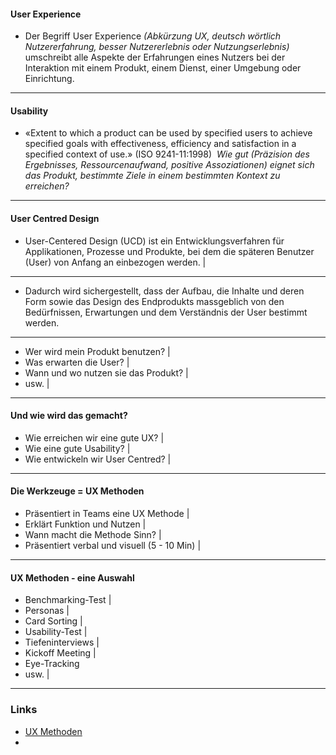#### User Experience

- Der Begriff User Experience *(Abkürzung UX, deutsch wörtlich Nutzererfahrung, besser Nutzererlebnis oder Nutzungserlebnis)* umschreibt alle Aspekte der Erfahrungen eines Nutzers bei der Interaktion mit einem Produkt, einem Dienst, einer Umgebung oder Einrichtung.

---

#### Usability 
- «Extent to which a product can be used by specified users to achieve specified goals with effectiveness, efficiency and satisfaction in a specified context of use.» (ISO 9241-11:1998)   *Wie gut (Präzision des Ergebnisses, Ressourcenaufwand, positive Assoziationen) eignet sich das Produkt, bestimmte Ziele in einem bestimmten Kontext zu erreichen?*

---

#### User Centred Design
- User-Centered Design (UCD) ist ein Entwicklungsverfahren für Applikationen, Prozesse und Produkte, bei dem die späteren Benutzer (User) von Anfang an einbezogen werden. |

---

- Dadurch wird sichergestellt, dass der Aufbau, die Inhalte und deren Form sowie das Design des Endprodukts massgeblich von den Bedürfnissen, Erwartungen und dem Verständnis der User bestimmt werden. 

---


- Wer wird mein Produkt benutzen? |
- Was erwarten die User? |
- Wann und wo nutzen sie das Produkt? |
- usw. |

---

#### Und wie wird das gemacht?
- Wie erreichen wir eine gute UX? |
- Wie eine gute Usability? |
- Wie entwickeln wir User Centred? |

---

#### Die Werkzeuge = UX Methoden

- Präsentiert in Teams eine UX Methode |
- Erklärt Funktion und Nutzen |
- Wann macht die Methode Sinn? |
- Präsentiert verbal und visuell (5 - 10 Min) |

---

#### UX Methoden - eine Auswahl
- Benchmarking-Test |
- Personas |
- Card Sorting |
- Usability-Test |
- Tiefeninterviews |
- Kickoff Meeting |
- Eye-Tracking
- usw. |

---

### Links

- [UX Methoden](https://www.usability.de/leistungen/methoden.html)
- 

